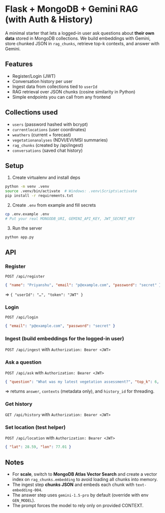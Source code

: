 # Flask + MongoDB + Gemini RAG (with Auth & History)

A minimal starter that lets a logged-in user ask questions about **their own data** stored in MongoDB collections. 
We build embeddings with Gemini, store chunked JSON in `rag_chunks`, retrieve top-k contexts, and answer with Gemini.

## Features
- Register/Login (JWT)
- Conversation history per user
- Ingest data from collections tied to `userId`
- RAG retrieval over JSON chunks (cosine similarity in Python)
- Simple endpoints you can call from any frontend

## Collections used
- `users` (password hashed with bcrypt)
- `currentlocations` (user coordinates)
- `weathers` (current + forecast)
- `vegetationanalyses` (NDVI/EVI/MSI summaries)
- `rag_chunks` (created by /api/ingest)
- `conversations` (saved chat history)

## Setup

1) Create virtualenv and install deps
```bash
python -m venv .venv
source .venv/bin/activate  # Windows: .venv\Scripts\activate
pip install -r requirements.txt
```

2) Create `.env` from example and fill secrets
```bash
cp .env.example .env
# Put your real MONGODB_URI, GEMINI_API_KEY, JWT_SECRET_KEY
```

3) Run the server
```bash
python app.py
```

## API

### Register
`POST /api/register`
```json
{ "name": "Priyanshu", "email": "p@example.com", "password": "secret" }
```
=> `{ "userId": "…", "token": "JWT" }`

### Login
`POST /api/login`
```json
{ "email": "p@example.com", "password": "secret" }
```

### Ingest (build embeddings for the logged-in user)
`POST /api/ingest` with `Authorization: Bearer <JWT>`

### Ask a question
`POST /api/ask` with `Authorization: Bearer <JWT>`
```json
{ "question": "What was my latest vegetation assessment?", "top_k": 6, "history_id": "<optional>" }
```
=> returns `answer`, `contexts` (metadata only), and `history_id` for threading.

### Get history
`GET /api/history` with `Authorization: Bearer <JWT>`

### Set location (test helper)
`POST /api/location` with `Authorization: Bearer <JWT>`
```json
{ "lat": 28.59, "lon": 77.01 }
```

## Notes
- For **scale**, switch to **MongoDB Atlas Vector Search** and create a vector index on `rag_chunks.embedding` to avoid loading all chunks into memory.
- The ingest step **chunks JSON** and embeds each chunk with `text-embedding-004`.
- The answer step uses `gemini-1.5-pro` by default (override with env `GEN_MODEL`). 
- The prompt forces the model to rely only on provided CONTEXT.
